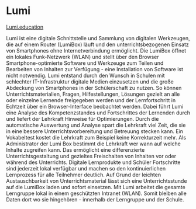# Lumi

[Lumi.education](http://Lumi.education)

Lumi ist eine digitale Schnittstelle und Sammlung von digitalen Werkzeugen, die auf einem Router (LumiBox) läuft und den unterrichtsbezogenen Einsatz von Smartphones ohne Internetverbindung ermöglicht. Die LumiBox öffnet ein lokales Funk-Netzwerk (WLAN) und stellt über den Browser Smartphone-optimierte Software und Werkzeuge zum Teilen und Bearbeiten von Inhalten zur Verfügung - eine Installation von Software ist nicht notwendig. Lumi entstand durch den Wunsch in Schulen mit schlechter IT-Infrastruktur digitale Medien einzusetzen und die große Abdeckung von Smartphones in der Schülerschaft zu nutzen. So können Unterrichtsmaterialien, Fragen, Hilfestellungen, Lösungen gezielt an alle oder einzelne Lernende freigegeben werden und der Lernfortschritt in Echtzeit über ein Browser-Interface beobachtet werden. Dabei führt Lumi eine Analyse des Kompetenzstandes und Fortschrittes der Lernenden durch und liefert der Lehrkraft Hinweise für Optimierungen. Durch die automatische Auswertung und Analyse spart die Lehrkraft viel Zeit, die sie in eine bessere Unterrichtsvorbereitung und Betreuung stecken kann. Ein Vokabeltest kostet die Lehrkraft zum Beispiel keine Korrekturzeit mehr. Als Administrator der Lumi Box bestimmt die Lehrkraft wer wann auf welche Inhalte zugreifen kann. Das ermöglicht eine differenzierte Unterrichtsgestaltung und gezieltes Freischalten von Inhalten vor oder während des Unterrichts. Digitale Lernprodukte und Schüler Fortschritte sind jederzeit lokal verfügbar und machen so den kontinuierlichen Lernprozess für alle Teilnehmer deutlich.
Auf Grund der leichten Austauschbarkeit von Unterrichtsmaterial lässt sich eine Unterrichtsstunde auf die LumiBox laden und sofort einsetzen. Mit Lumi arbeitet die gesamte Lerngruppe lokal in einem geschützten Intranet (WLAN). Somit bleiben alle Daten dort wo sie hingehören - innerhalb der Lerngruppe und der Schule.
